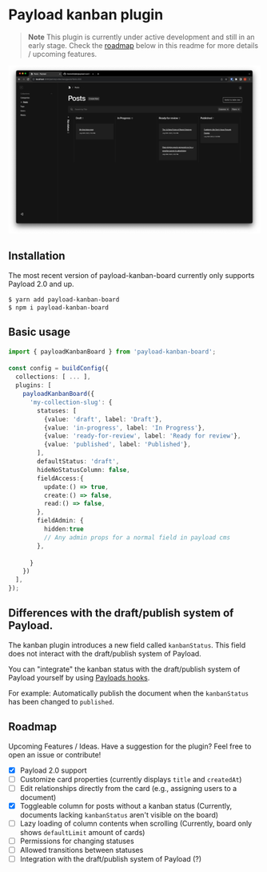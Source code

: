 # Payload kanban plugin

> **Note**
> This plugin is currently under active development and still in an early stage.
> Check the [roadmap](#roadmap) below in this readme for more details / upcoming features.

<picture>
  <source media="(prefers-color-scheme: dark)" src="./preview-dark.png" />
  <source media="(prefers-color-scheme: light)" src="./preview-light.png" />
  <img alt="Shows an image illustrating the payload-kanban-board plugin" src="./preview-dark.png">
</picture>

## Installation

The most recent version of payload-kanban-board currently only supports Payload 2.0 and up.

```shell
$ yarn add payload-kanban-board
$ npm i payload-kanban-board
```

## Basic usage

```typescript
import { payloadKanbanBoard } from 'payload-kanban-board';

const config = buildConfig({
  collections: [ ... ],
  plugins: [
    payloadKanbanBoard({
      'my-collection-slug': {
        statuses: [
          {value: 'draft', label: 'Draft'},
          {value: 'in-progress', label: 'In Progress'},
          {value: 'ready-for-review', label: 'Ready for review'},
          {value: 'published', label: 'Published'},
        ],
        defaultStatus: 'draft',
        hideNoStatusColumn: false,
        fieldAccess:{
          update:() => true,
          create:() => false,
          read:() => false,
        },
        fieldAdmin: {
          hidden:true
          // Any admin props for a normal field in payload cms
        },

      }
    })
  ],
});
```

## Differences with the draft/publish system of Payload.

The kanban plugin introduces a new field called `kanbanStatus`. This field does not interact with the draft/publish
system of Payload.

You can "integrate" the kanban status with the draft/publish system of Payload yourself by
using [Payloads hooks](https://payloadcms.com/docs/hooks/overview).

For example: Automatically publish the document when the `kanbanStatus` has been changed to `published`.

<h2 id="roadmap">Roadmap</h2>
Upcoming Features / Ideas. Have a suggestion for the plugin? Feel free to open an issue or contribute!

- [x] Payload 2.0 support
- [ ] Customize card properties (currently displays `title` and `createdAt`)
- [ ] Edit relationships directly from the card (e.g., assigning users to a document)
- [x] Toggleable column for posts without a kanban status (Currently, documents lacking `kanbanStatus` aren't
      visible on the board)
- [ ] Lazy loading of column contents when scrolling (Currently, board only shows `defaultLimit` amount of cards)
- [ ] Permissions for changing statuses
- [ ] Allowed transitions between statuses
- [ ] Integration with the draft/publish system of Payload (?)
